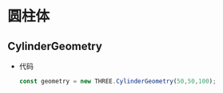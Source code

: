 # 圆柱体

## CylinderGeometry

+ 代码

  ```js
  const geometry = new THREE.CylinderGeometry(50,50,100);
  ```
